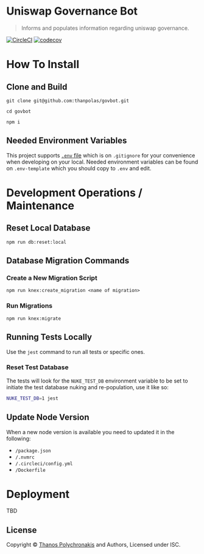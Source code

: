 # Uniswap Governance Bot

> Informs and populates information regarding uniswap governance.

[![CircleCI](https://circleci.com/gh/thanpolas/govbot.svg?style=svg)](https://circleci.com/gh/thanpolas/govbot)
[![codecov](https://codecov.io/gh/thanpolas/govbot/branch/main/graph/badge.svg?token=GMSGENFPYS)](https://codecov.io/gh/thanpolas/govbot)

# How To Install

## Clone and Build

```
git clone git@github.com:thanpolas/govbot.git

cd govbot

npm i
```

## Needed Environment Variables

This project supports [`.env` file][dotenv] which is on `.gitignore`
for your convenience when developing on your local. Needed environment variables
can be found on `.env-template` which you should copy to `.env` and edit.

# Development Operations / Maintenance

## Reset Local Database

```
npm run db:reset:local
```

## Database Migration Commands

### Create a New Migration Script

```
npm run knex:create_migration <name of migration>
```

### Run Migrations

```
npm run knex:migrate
```

## Running Tests Locally

Use the `jest` command to run all tests or specific ones.

### Reset Test Database

The tests will look for the `NUKE_TEST_DB` environment variable to be set to
initiate the test database nuking and re-population, use it like so:

```bash
NUKE_TEST_DB=1 jest
```

## Update Node Version

When a new node version is available you need to updated it in the following:

-   `/package.json`
-   `/.nvmrc`
-   `/.circleci/config.yml`
-   `/Dockerfile`

# Deployment

TBD

## License

Copyright © [Thanos Polychronakis][thanpolas] and Authors, Licensed under ISC.

[docker-compose]: https://docs.docker.com/compose/reference/overview/
[docker-desktop]: https://www.docker.com/products/docker-desktop
[dotenv]: https://github.com/motdotla/dotenv#readme
[thanpolas]: https://github.com/thanpolas
[tz]: https://momentjs.com/timezone

